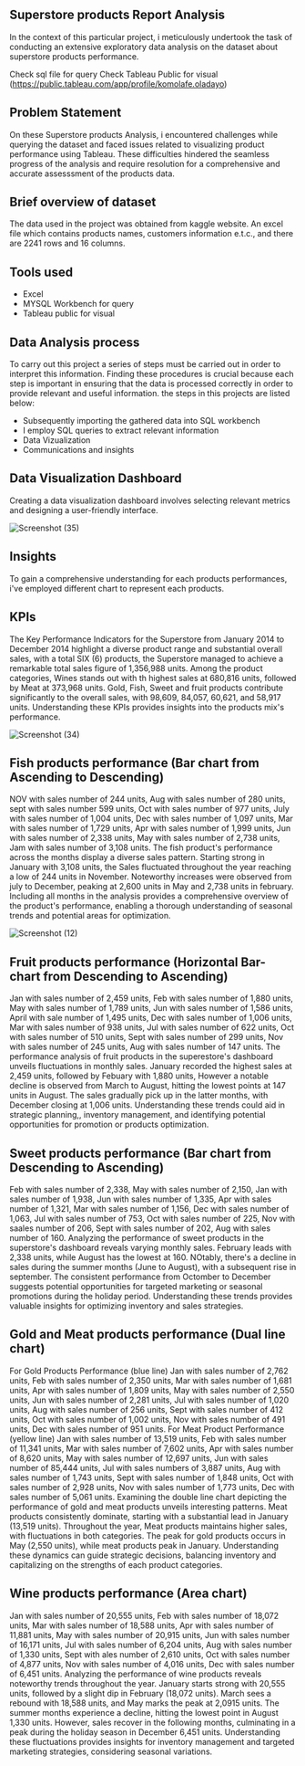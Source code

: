 ## Superstore products Report Analysis
In the context of this particular project, i meticulously undertook the task of conducting an extensive exploratory data analysis on the dataset about superstore products performance.

Check sql file for query
Check Tableau Public for visual (https://public.tableau.com/app/profile/komolafe.oladayo)

## Problem Statement
On these Superstore products Analysis, i encountered challenges while querying the dataset and faced issues related to visualizing product performance using Tableau. These difficulties hindered the seamless progress of the analysis and require resolution for a comprehensive and accurate assesssment of the products data.

## Brief overview of dataset
The data used in the project was obtained from kaggle website. An excel file which contains products names, customers information e.t.c., and there are 2241 rows and 16 columns. 

## Tools used
- Excel
- MYSQL Workbench for query
- Tableau public for visual

## Data Analysis process
To carry out this project a series of steps must be carried out in order to interpret this information. Finding these procedures is crucial because each step is important in ensuring that the data is processed correctly in order to provide relevant and useful information. the steps in this projects are listed below:

- Subsequently importing the gathered data into SQL workbench
- I employ SQL queries to extract relevant information
- Data Vizualization
- Communications and insights

## Data Visualization Dashboard 
Creating a data visualization dashboard involves selecting relevant metrics and designing a user-friendly interface.

![Screenshot (35)](https://github.com/olaanalyst/Superstore-Products-Report/assets/141564936/2287aae1-5c1f-4152-87e3-a7cf8882ea0c)

## Insights
To gain a comprehensive understanding for each products performances, i've employed different chart to represent each products.

## KPIs
The Key Performance Indicators for the Superstore from January 2014 to December 2014 highlight a diverse product range and substantial overall sales, with a total SIX (6) products, the Superstore managed to achieve a remarkable total sales figure of 1,356,988 units. Among the product categories, Wines stands out with th highest sales at 680,816 units, followed by Meat at 373,968 units. Gold, Fish, Sweet and fruit products contribute significantly to the overall sales, with 98,609, 84,057, 60,621, and 58,917 units. Understanding these KPIs provides insights into the products mix's performance.   

![Screenshot (34)](https://github.com/olaanalyst/Superstore-Products-Report/assets/141564936/f044a02d-102e-4816-8f94-12a23f6245c5)

## Fish products performance (Bar chart from Ascending to Descending)
NOV with sales number of 244 units, Aug with sales number of 280 units, sept with sales number 599 units, Oct with sales number of 977 units, July with sales number of 1,004 units, Dec with sales number of 1,097 units, Mar with sales number of 1,729 units, Apr with sales number of 1,999 units, Jun with sales number of 2,338 units, May with sales number of 2,738 units, Jam with sales number of 3,108 units. 
The fish product's performance across the months display a diverse sales pattern. Starting strong in January with 3,108 units, the Sales fluctuated throughout the year reaching a low of 244 units in November. Noteworthy increases were observed from july to December, peaking at 2,600 units in May and 2,738 units in february. Including all months in the analysis provides a comprehensive overview of the product's performance, enabling a thorough understanding of seasonal trends and potential areas for optimization.  
 
![Screenshot (12)](https://github.com/olaanalyst/Superstore-Products-Report/assets/141564936/e4a77249-4aca-4bde-9978-8b40b3ea3eaf)

## Fruit products performance (Horizontal Bar-chart from Descending to Ascending)
Jan with sales number of 2,459 units, Feb with sales number of 1,880 units, May with sales number of 1,789 units, Jun with sales number of 1,586 units, April with sale number of 1,495 units, Dec with sales number of 1,006 units, Mar with sales number of 938 units, Jul with sales number of 622 units, Oct with sales number of 510 units, Sept with sales number of 299 units, Nov with sales number of 245 units, Aug with sales number of 147 units. 
The performance analysis of fruit products in the superestore's dashboard unveils fluctuations in monthly sales. January recorded the highest sales at 2,459 units, followed by Febuary with 1,880 units, However a notable decline is observed from March to August, hitting the lowest points at 147 units in August. The sales gradually pick up in the latter months, with December closing at 1,006 units. Understanding these trends could aid in strategic planning,, inventory management, and identifying potential opportunities for promotion or products optimization. 


## Sweet products performance (Bar chart from Descending to Ascending)
Feb with sales number of 2,338, May with sales number of 2,150, Jan with sales number of 1,938, Jun with sales number of 1,335, Apr with sales number of 1,321, Mar with sales number of 1,156, Dec with sales number of 1,063, Jul with sales number of 753, Oct with sales number of 225, Nov with saales number of 206, Sept with sales number of 202, Aug with sales number of 160. 
Analyzing the performance of sweet products in the superstore's dashboard reveals varying monthly sales. February leads with 2,338 units, while August has the lowest at 160. NOtably, there's a decline in sales during the summer months (June to August), with a subsequent rise in september. The consistent performance from Octomber to December suggests potential opportunities for targeted marketing or seasonal promotions during the holiday period. Understanding these trends provides valuable insights for optimizing inventory and sales strategies.   



## Gold and Meat products performance (Dual line chart)
For Gold Products Performance (blue line)
Jan with sales number of 2,762 units, Feb with sales number of 2,350 units, Mar with sales number of 1,681 units, Apr with sales number of 1,809 units, May with sales number of 2,550 units, Jun with sales number of 2,281 units, Jul with sales number of 1,020 units, Aug with sales number of 256 units, Sept with sales number of 412 units, Oct with sales number of 1,002 units, Nov with sales number of 491 units, Dec with sales number of 951 units.
For Meat Product Performance (yellow line) 
Jan with sales number of 13,519 units, Feb with sales number of 11,341 units, Mar with sales number of 7,602 units, Apr with sales number of 8,620 units, May with sales number of 12,697 units, Jun with sales number of 85,444 units, Jul with sales numbers of 3,887 units, Aug with sales number of 1,743 units, Sept with sales number of 1,848 units, Oct with sales number of 2,928 units, Nov with sales number of 1,773 units, Dec with sales number of 5,061 units.
Examining the double line chart depicting the performance of gold and meat products unveils interesting patterns. Meat products consistently dominate, starting with a substantial lead in January (13,519 units). Throughout the year, Meat products maintains higher sales, with fluctuations in both categories. The peak for gold products occurs in May (2,550 units), while meat products peak in January. Understanding these dynamics can guide strategic decisions, balancing inventory and capitalizing on the strengths of each product categories. 


## Wine products performance (Area chart)
Jan with sales number of 20,555 units, Feb with sales number of 18,072 units, Mar with sales number of 18,588 units, Apr with sales number of 11,881 units, May with sales number of 20,915 units, Jun with sales number of 16,171 units, Jul with sales number of 6,204 units, Aug with sales number of 1,330 units, Sept with ales number of 2,610 units, Oct with sales number of 4,877 units, Nov with sales number of 4,016 units, Dec with sales number of 6,451 units.
Analyzing the performance of wine products reveals noteworthy trends throughout the year. January starts strong with 20,555 units, followed by a slight dip in February (18,072 units). March sees a rebound with 18,588 units, and May marks the peak at 2,0915 units. The summer months experience a decline, hitting the lowest point in August 1,330 units. However, sales recover in the following months, culminating in a peak during the holiday season in December 6,451 units. Understanding these fluctuations provides insights for inventory management and targeted  marketing strategies, considering seasonal variations.



